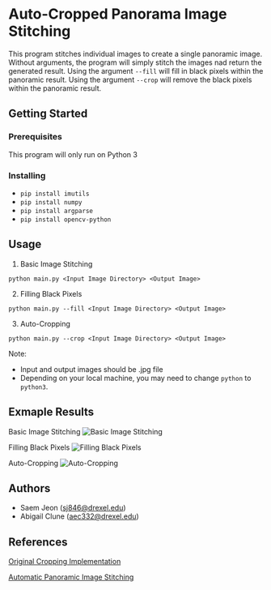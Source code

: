 # Auto-Cropped Panorama Image Stitching
This program stitches individual images to create a single panoramic image.  Without arguments, the program will simply stitch the images nad return the generated result.  Using the argument ```--fill``` will fill in black pixels within the panoramic result.  Using the argument ```--crop``` will remove the black pixels within the panoramic result.
 
## Getting Started

### Prerequisites
This program will only run on Python 3

### Installing
* ```pip install imutils```
* ```pip install numpy```
* ```pip install argparse```
* ```pip install opencv-python```

## Usage

1. Basic Image Stitching

```python main.py <Input Image Directory> <Output Image>```

2. Filling Black Pixels

```python main.py --fill <Input Image Directory> <Output Image>```

3. Auto-Cropping

```python main.py --crop <Input Image Directory> <Output Image>```


Note: 
* Input and output images should be .jpg file
* Depending on your local machine, you may need to change ```python``` to ```python3```.

## Exmaple Results
Basic Image Stitching
![Basic Image Stitching](Test_Outputs/Simple_Image_Stitching/test2.jpg)

Filling Black Pixels
![Filling Black Pixels](Test_Outputs/Filling/filled_test2.jpg)

Auto-Cropping
![Auto-Cropping](Test_Outputs/Auto_Cropping/cropped_test2.jpg)

## Authors
* Saem Jeon (sj846@drexel.edu)
* Abigail Clune (aec332@drexel.edu)

## References
[Original Cropping Implementation](https://www.pyimagesearch.com/2018/12/17/image-stitching-with-opencv-and-python/)

[Automatic Panoramic Image Stitching](http://matthewalunbrown.com/papers/ijcv2007.pdf)